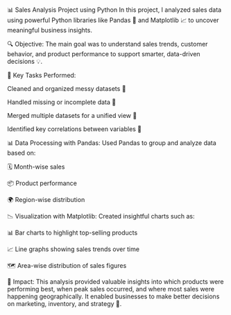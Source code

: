 📊 Sales Analysis Project using Python
In this project, I analyzed sales data using powerful Python libraries like Pandas 🐼 and Matplotlib 📈 to uncover meaningful business insights.

🔍 Objective:
The main goal was to understand sales trends, customer behavior, and product performance to support smarter, data-driven decisions 💡.

🧹 Key Tasks Performed:

Cleaned and organized messy datasets 🧽

Handled missing or incomplete data 🔧

Merged multiple datasets for a unified view 🔗

Identified key correlations between variables 🧠

📊 Data Processing with Pandas:
Used Pandas to group and analyze data based on:

🗓️ Month-wise sales

📦 Product performance

🌍 Region-wise distribution

📉 Visualization with Matplotlib:
Created insightful charts such as:

📊 Bar charts to highlight top-selling products

📈 Line graphs showing sales trends over time

🗺️ Area-wise distribution of sales figures

📌 Impact:
This analysis provided valuable insights into which products were performing best, when peak sales occurred, and where most sales were happening geographically. It enabled businesses to make better decisions on marketing, inventory, and strategy 🎯.

